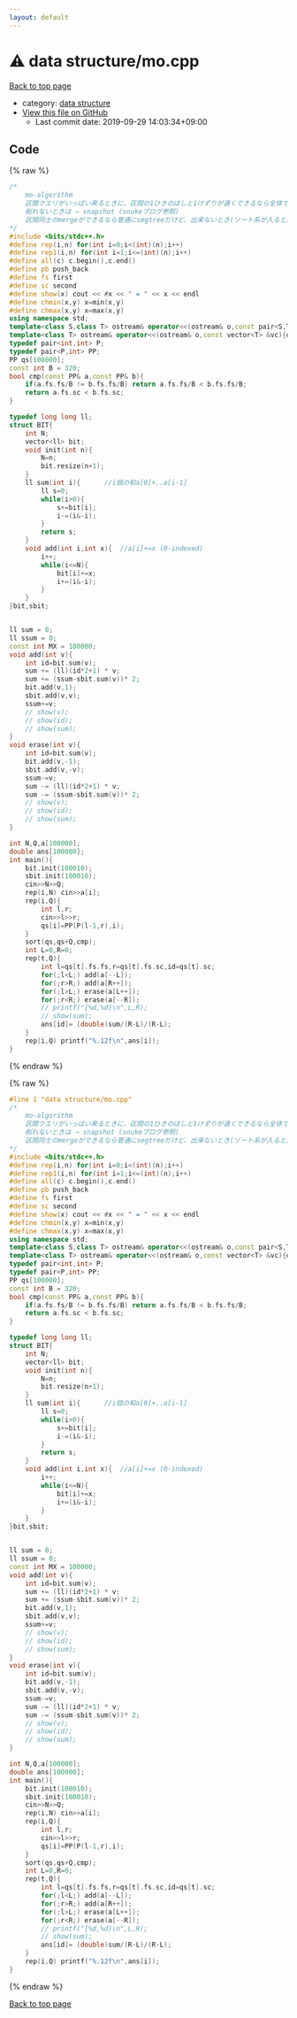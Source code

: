 ```yaml
---
layout: default
---
```


<!-- mathjax config similar to math.stackexchange -->
<script type="text/javascript" async
  src="https://cdnjs.cloudflare.com/ajax/libs/mathjax/2.7.5/MathJax.js?config=TeX-MML-AM_CHTML">
</script>
<script type="text/x-mathjax-config">
  MathJax.Hub.Config({
    TeX: { equationNumbers: { autoNumber: "AMS" }},
    tex2jax: {
      inlineMath: [ ['$','$'] ],
      processEscapes: true
    },
    "HTML-CSS": { matchFontHeight: false },
    displayAlign: "left",
    displayIndent: "2em"
  });
</script>

<script type="text/javascript" src="https://cdnjs.cloudflare.com/ajax/libs/jquery/3.4.1/jquery.min.js"></script>
<script src="https://cdn.jsdelivr.net/npm/jquery-balloon-js@1.1.2/jquery.balloon.min.js" integrity="sha256-ZEYs9VrgAeNuPvs15E39OsyOJaIkXEEt10fzxJ20+2I=" crossorigin="anonymous"></script>
<script type="text/javascript" src="../../assets/js/copy-button.js"></script>
<link rel="stylesheet" href="../../assets/css/copy-button.css" />


# :warning: data structure/mo.cpp

<a href="../../index.html">Back to top page</a>

* category: <a href="../../index.html#37305dfb5e3ae8ec66b10a691aedead8">data structure</a>
* <a href="{{ site.github.repository_url }}/blob/master/data structure/mo.cpp">View this file on GitHub</a>
    - Last commit date: 2019-09-29 14:03:34+09:00




## Code

<a id="unbundled"></a>
{% raw %}
```cpp
/*
	mo-algorithm
	区間クエリがいっぱい来るときに、区間の1ひきのばしと1けずりが速くできるなら全体で(Q+N)sqrt(N) * その計算量 でクエリを回せる
	削れないときは → snapshot (snukeブログ参照)
	区間同士のmergeができるなら普通にsegtreeだけど、出来ないとき(ソート系が入るとだいたいそう)はこれ.
*/
#include <bits/stdc++.h>
#define rep(i,n) for(int i=0;i<(int)(n);i++)
#define rep1(i,n) for(int i=1;i<=(int)(n);i++)
#define all(c) c.begin(),c.end()
#define pb push_back
#define fs first
#define sc second
#define show(x) cout << #x << " = " << x << endl
#define chmin(x,y) x=min(x,y)
#define chmax(x,y) x=max(x,y)
using namespace std;
template<class S,class T> ostream& operator<<(ostream& o,const pair<S,T> &p){return o<<"("<<p.fs<<","<<p.sc<<")";}
template<class T> ostream& operator<<(ostream& o,const vector<T> &vc){o<<"sz = "<<vc.size()<<endl<<"[";for(const T& v:vc) o<<v<<",";o<<"]";return o;}
typedef pair<int,int> P;
typedef pair<P,int> PP;
PP qs[100000];
const int B = 320;
bool cmp(const PP& a,const PP& b){
	if(a.fs.fs/B != b.fs.fs/B) return a.fs.fs/B < b.fs.fs/B;
	return a.fs.sc < b.fs.sc;
}

typedef long long ll;
struct BIT{
	int N;
	vector<ll> bit;
	void init(int n){
		N=n;
		bit.resize(n+1);
	}
	ll sum(int i){		//i個の和a[0]+..a[i-1]
		ll s=0;
		while(i>0){
			s+=bit[i];
			i-=(i&-i);
		}
		return s;
	}
	void add(int i,int x){	//a[i]+=x (0-indexed)
		i++;
		while(i<=N){
			bit[i]+=x;
			i+=(i&-i);
		}
	}
}bit,sbit;


ll sum = 0;
ll ssum = 0;
const int MX = 100000;
void add(int v){
	int id=bit.sum(v);
	sum += (ll)(id*2+1) * v;
	sum += (ssum-sbit.sum(v))* 2;
	bit.add(v,1);
	sbit.add(v,v);
	ssum+=v;
	// show(v);
	// show(id);
	// show(sum);
}
void erase(int v){
	int id=bit.sum(v);
	bit.add(v,-1);
	sbit.add(v,-v);
	ssum-=v;
	sum -= (ll)(id*2+1) * v;
	sum -= (ssum-sbit.sum(v))* 2;
	// show(v);
	// show(id);
	// show(sum);
}

int N,Q,a[100000];
double ans[100000];
int main(){
	bit.init(100010);
	sbit.init(100010);
	cin>>N>>Q;
	rep(i,N) cin>>a[i];
	rep(i,Q){
		int l,r;
		cin>>l>>r;
		qs[i]=PP(P(l-1,r),i);
	}
	sort(qs,qs+Q,cmp);
	int L=0,R=0;
	rep(t,Q){
		int l=qs[t].fs.fs,r=qs[t].fs.sc,id=qs[t].sc;
		for(;l<L;) add(a[--L]);
		for(;r>R;) add(a[R++]);
		for(;l>L;) erase(a[L++]);
		for(;r<R;) erase(a[--R]);
		// printf("[%d,%d)\n",L,R);
		// show(sum);
		ans[id]= (double)sum/(R-L)/(R-L);
	}
	rep(i,Q) printf("%.12f\n",ans[i]);
}

```
{% endraw %}

<a id="bundled"></a>
{% raw %}
```cpp
#line 1 "data structure/mo.cpp"
/*
	mo-algorithm
	区間クエリがいっぱい来るときに、区間の1ひきのばしと1けずりが速くできるなら全体で(Q+N)sqrt(N) * その計算量 でクエリを回せる
	削れないときは → snapshot (snukeブログ参照)
	区間同士のmergeができるなら普通にsegtreeだけど、出来ないとき(ソート系が入るとだいたいそう)はこれ.
*/
#include <bits/stdc++.h>
#define rep(i,n) for(int i=0;i<(int)(n);i++)
#define rep1(i,n) for(int i=1;i<=(int)(n);i++)
#define all(c) c.begin(),c.end()
#define pb push_back
#define fs first
#define sc second
#define show(x) cout << #x << " = " << x << endl
#define chmin(x,y) x=min(x,y)
#define chmax(x,y) x=max(x,y)
using namespace std;
template<class S,class T> ostream& operator<<(ostream& o,const pair<S,T> &p){return o<<"("<<p.fs<<","<<p.sc<<")";}
template<class T> ostream& operator<<(ostream& o,const vector<T> &vc){o<<"sz = "<<vc.size()<<endl<<"[";for(const T& v:vc) o<<v<<",";o<<"]";return o;}
typedef pair<int,int> P;
typedef pair<P,int> PP;
PP qs[100000];
const int B = 320;
bool cmp(const PP& a,const PP& b){
	if(a.fs.fs/B != b.fs.fs/B) return a.fs.fs/B < b.fs.fs/B;
	return a.fs.sc < b.fs.sc;
}

typedef long long ll;
struct BIT{
	int N;
	vector<ll> bit;
	void init(int n){
		N=n;
		bit.resize(n+1);
	}
	ll sum(int i){		//i個の和a[0]+..a[i-1]
		ll s=0;
		while(i>0){
			s+=bit[i];
			i-=(i&-i);
		}
		return s;
	}
	void add(int i,int x){	//a[i]+=x (0-indexed)
		i++;
		while(i<=N){
			bit[i]+=x;
			i+=(i&-i);
		}
	}
}bit,sbit;


ll sum = 0;
ll ssum = 0;
const int MX = 100000;
void add(int v){
	int id=bit.sum(v);
	sum += (ll)(id*2+1) * v;
	sum += (ssum-sbit.sum(v))* 2;
	bit.add(v,1);
	sbit.add(v,v);
	ssum+=v;
	// show(v);
	// show(id);
	// show(sum);
}
void erase(int v){
	int id=bit.sum(v);
	bit.add(v,-1);
	sbit.add(v,-v);
	ssum-=v;
	sum -= (ll)(id*2+1) * v;
	sum -= (ssum-sbit.sum(v))* 2;
	// show(v);
	// show(id);
	// show(sum);
}

int N,Q,a[100000];
double ans[100000];
int main(){
	bit.init(100010);
	sbit.init(100010);
	cin>>N>>Q;
	rep(i,N) cin>>a[i];
	rep(i,Q){
		int l,r;
		cin>>l>>r;
		qs[i]=PP(P(l-1,r),i);
	}
	sort(qs,qs+Q,cmp);
	int L=0,R=0;
	rep(t,Q){
		int l=qs[t].fs.fs,r=qs[t].fs.sc,id=qs[t].sc;
		for(;l<L;) add(a[--L]);
		for(;r>R;) add(a[R++]);
		for(;l>L;) erase(a[L++]);
		for(;r<R;) erase(a[--R]);
		// printf("[%d,%d)\n",L,R);
		// show(sum);
		ans[id]= (double)sum/(R-L)/(R-L);
	}
	rep(i,Q) printf("%.12f\n",ans[i]);
}

```
{% endraw %}

<a href="../../index.html">Back to top page</a>

